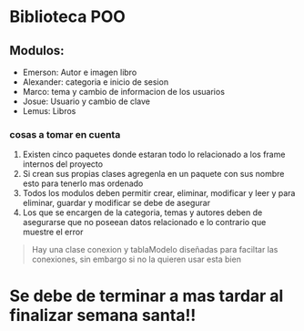 # Biblioteca POO

## Modulos:
* Emerson: Autor e imagen libro
* Alexander: categoria e inicio de sesion
* Marco: tema y cambio de informacion de los usuarios
* Josue: Usuario y cambio de clave
* Lemus: Libros

### cosas a tomar en cuenta
1. Existen cinco paquetes donde estaran todo lo relacionado a los frame internos del proyecto
2. Si crean sus propias clases agregenla en un paquete con sus nombre esto para tenerlo mas ordenado
3. Todos los modulos deben permitir crear, eliminar, modificar y leer y para eliminar, guardar y modificar se debe de asegurar
4. Los que se encargen de la categoria, temas y autores deben de asegurarse que no poseean datos relacionado e lo contrario que muestre el error

>Hay una clase conexion y tablaModelo diseñadas para faciltar las conexiones, sin embargo si no la quieren usar esta bien

# Se debe de terminar a mas tardar al finalizar semana santa!!
